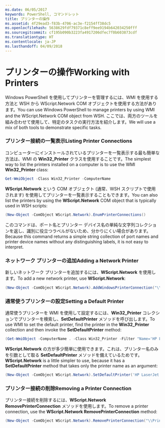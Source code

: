 ```yaml
---
ms.date: 06/05/2017
keywords: PowerShell, コマンドレット
title: プリンターの操作
ms.assetid: 4f29ead3-f83b-4706-ac3e-f2154ff38dc5
ms.openlocfilehash: 5638629fdf79371c8eff9ee9194b642034250fff
ms.sourcegitcommit: cf195b090b3223fa4917206dfec7f0b603873cdf
ms.translationtype: HT
ms.contentlocale: ja-JP
ms.lasthandoff: 04/09/2018
---
```

# <a name="working-with-printers"></a><span data-ttu-id="c33a4-103">プリンターの操作</span><span class="sxs-lookup"><span data-stu-id="c33a4-103">Working with Printers</span></span>

<span data-ttu-id="c33a4-104">Windows PowerShell を使用してプリンターを管理するには、WMI を使用する方法と WSH から WScript.Network COM オブジェクトを使用する方法があります。</span><span class="sxs-lookup"><span data-stu-id="c33a4-104">You can use Windows PowerShell to manage printers by using WMI and the WScript.Network COM object from WSH.</span></span> <span data-ttu-id="c33a4-105">ここでは、両方のツールを組み合わせて使用して、特定のタスクの実行方法を紹介します。</span><span class="sxs-lookup"><span data-stu-id="c33a4-105">We will use a mix of both tools to demonstrate specific tasks.</span></span>

### <a name="listing-printer-connections"></a><span data-ttu-id="c33a4-106">プリンター接続の一覧表示</span><span class="sxs-lookup"><span data-stu-id="c33a4-106">Listing Printer Connections</span></span>

<span data-ttu-id="c33a4-107">コンピューターにインストールされているプリンターを一覧表示する最も簡単な方法は、WMI の **Win32_Printer** クラスを使用することです。</span><span class="sxs-lookup"><span data-stu-id="c33a4-107">The simplest way to list the printers installed on a computer is to use the WMI **Win32_Printer** class:</span></span>

```powershell
Get-WmiObject -Class Win32_Printer -ComputerName
```

<span data-ttu-id="c33a4-108">**WScript.Network** という COM オブジェクト (通常、WSH スクリプトで使用されます) を使用してプリンターを一覧表示することもできます。</span><span class="sxs-lookup"><span data-stu-id="c33a4-108">You can also list the printers by using the **WScript.Network** COM object that is typically used in WSH scripts:</span></span>

```powershell
(New-Object -ComObject WScript.Network).EnumPrinterConnections()
```

<span data-ttu-id="c33a4-109">このコマンドは、ポート名とプリンター デバイス名の単純な文字列コレクションを返し、識別に役立つラベルがないため、分かりにくい場合があります。</span><span class="sxs-lookup"><span data-stu-id="c33a4-109">Because this command returns a simple string collection of port names and printer device names without any distinguishing labels, it is not easy to interpret.</span></span>

### <a name="adding-a-network-printer"></a><span data-ttu-id="c33a4-110">ネットワーク プリンターの追加</span><span class="sxs-lookup"><span data-stu-id="c33a4-110">Adding a Network Printer</span></span>

<span data-ttu-id="c33a4-111">新しいネットワーク プリンターを追加するには、**WScript.Network** を使用します。</span><span class="sxs-lookup"><span data-stu-id="c33a4-111">To add a new network printer, use **WScript.Network**:</span></span>

```powershell
(New-Object -ComObject WScript.Network).AddWindowsPrinterConnection("\\Printserver01\Xerox5")
```

### <a name="setting-a-default-printer"></a><span data-ttu-id="c33a4-112">通常使うプリンターの設定</span><span class="sxs-lookup"><span data-stu-id="c33a4-112">Setting a Default Printer</span></span>

<span data-ttu-id="c33a4-113">通常使うプリンターを WMI を使用して設定するには、**Win32_Printer** コレクションでプリンターを検索し、**SetDefaultPrinter** メソッドを呼び出します。</span><span class="sxs-lookup"><span data-stu-id="c33a4-113">To use WMI to set the default printer, find the printer in the **Win32_Printer** collection and then invoke the **SetDefaultPrinter** method:</span></span>

```powershell
(Get-WmiObject -ComputerName . -Class Win32_Printer -Filter "Name='HP LaserJet 5Si'").SetDefaultPrinter()
```

<span data-ttu-id="c33a4-114">**WScript.Network** の方が多少簡単に使用できます。これは、プリンター名のみを引数として取る **SetDefaultPrinter** メソッドを備えているためです。</span><span class="sxs-lookup"><span data-stu-id="c33a4-114">**WScript.Network** is a little simpler to use, because it has a **SetDefaultPrinter** method that takes only the printer name as an argument:</span></span>

```powershell
(New-Object -ComObject WScript.Network).SetDefaultPrinter('HP LaserJet 5Si')
```

### <a name="removing-a-printer-connection"></a><span data-ttu-id="c33a4-115">プリンター接続の削除</span><span class="sxs-lookup"><span data-stu-id="c33a4-115">Removing a Printer Connection</span></span>

<span data-ttu-id="c33a4-116">プリンター接続を削除するには、**WScript.Network RemovePrinterConnection** メソッドを使用します。</span><span class="sxs-lookup"><span data-stu-id="c33a4-116">To remove a printer connection, use the **WScript.Network RemovePrinterConnection** method:</span></span>

```powershell
(New-Object -ComObject WScript.Network).RemovePrinterConnection("\\Printserver01\Xerox5")
```